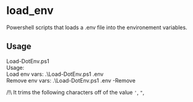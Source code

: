 # load_env
Powershell scripts that loads a .env file into the environement variables.

## Usage
Load-DotEnv.ps1  
Usage:  
  Load env vars:    .\Load-DotEnv.ps1 .env  
  Remove env vars:  .\Load-DotEnv.ps1 .env -Remove  

/!\ It trims the following characters off of the value `'`, `"`, ` `
